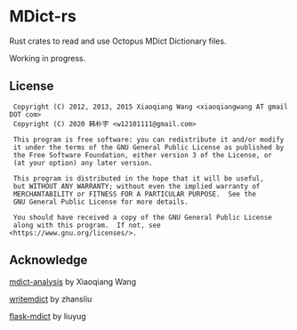 # MDict-rs

Rust crates to read and use Octopus MDict Dictionary files.

Working in progress.

## License

```text
 Copyright (C) 2012, 2013, 2015 Xiaoqiang Wang <xiaoqiangwang AT gmail DOT com>
 Copyright (C) 2020 韩朴宇 <w12101111@gmail.com>

 This program is free software: you can redistribute it and/or modify
 it under the terms of the GNU General Public License as published by
 the Free Software Foundation, either version 3 of the License, or
 (at your option) any later version.

 This program is distributed in the hope that it will be useful,
 but WITHOUT ANY WARRANTY; without even the implied warranty of
 MERCHANTABILITY or FITNESS FOR A PARTICULAR PURPOSE.  See the
 GNU General Public License for more details.

 You should have received a copy of the GNU General Public License
 along with this program.  If not, see <https://www.gnu.org/licenses/>.
```

## Acknowledge

[mdict-analysis](https://bitbucket.org/xwang/mdict-analysis/) by Xiaoqiang Wang

[writemdict](https://github.com/zhansliu/writemdict) by zhansliu

[flask-mdict](https://github.com/liuyug/flask-mdict) by liuyug
